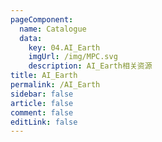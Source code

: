 ```yaml
---
pageComponent: 
  name: Catalogue
  data: 
    key: 04.AI_Earth
    imgUrl: /img/MPC.svg
    description: AI_Earth相关资源
title: AI_Earth
permalink: /AI_Earth
sidebar: false
article: false
comment: false
editLink: false
---
```

